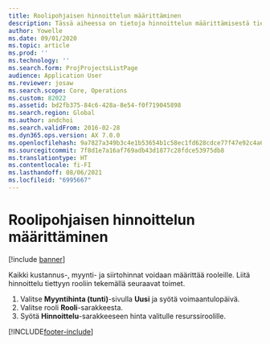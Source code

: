 ```yaml
---
title: Roolipohjaisen hinnoittelun määrittäminen
description: Tässä aiheessa on tietoja hinnoittelun määrittämisestä tietyille rooleille.
author: Yowelle
ms.date: 09/01/2020
ms.topic: article
ms.prod: ''
ms.technology: ''
ms.search.form: ProjProjectsListPage
audience: Application User
ms.reviewer: josaw
ms.search.scope: Core, Operations
ms.custom: 82022
ms.assetid: bd2fb375-84c6-428a-8e54-f0f719045898
ms.search.region: Global
ms.author: andchoi
ms.search.validFrom: 2016-02-28
ms.dyn365.ops.version: AX 7.0.0
ms.openlocfilehash: 9a7827a349b3c4e1b53654b1c58ec1fd628cdce77f47e92c4a61e62eae675ef9
ms.sourcegitcommit: 7f8d1e7a16af769adb43d1877c28fdce53975db8
ms.translationtype: HT
ms.contentlocale: fi-FI
ms.lasthandoff: 08/06/2021
ms.locfileid: "6995667"
---
```

# <a name="set-up-role-based-pricing"></a>Roolipohjaisen hinnoittelun määrittäminen

[!include [banner](../includes/banner.md)]

Kaikki kustannus-, myynti- ja siirtohinnat voidaan määrittää rooleille. Liitä hinnoittelu tiettyyn rooliin tekemällä seuraavat toimet.

1. Valitse **Myyntihinta (tunti)**-sivulla **Uusi** ja syötä voimaantulopäivä.
2. Valitse rooli **Rooli**-sarakkeesta.
3. Syötä **Hinnoittelu**-sarakkeeseen hinta valitulle resurssiroolille.


[!INCLUDE[footer-include](../includes/footer-banner.md)]